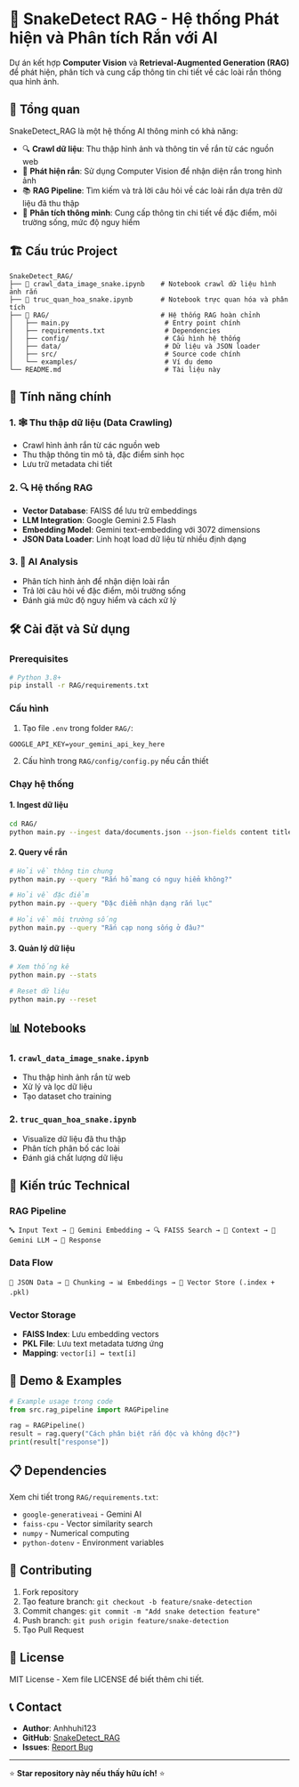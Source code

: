 # 🐍 SnakeDetect RAG - Hệ thống Phát hiện và Phân tích Rắn với AI

Dự án kết hợp **Computer Vision** và **Retrieval-Augmented Generation (RAG)** để phát hiện, phân tích và cung cấp thông tin chi tiết về các loài rắn thông qua hình ảnh.

## 🎯 Tổng quan

SnakeDetect_RAG là một hệ thống AI thông minh có khả năng:
- 🔍 **Crawl dữ liệu**: Thu thập hình ảnh và thông tin về rắn từ các nguồn web
- 🧠 **Phát hiện rắn**: Sử dụng Computer Vision để nhận diện rắn trong hình ảnh
- 📚 **RAG Pipeline**: Tìm kiếm và trả lời câu hỏi về các loài rắn dựa trên dữ liệu đã thu thập
- 💬 **Phân tích thông minh**: Cung cấp thông tin chi tiết về đặc điểm, môi trường sống, mức độ nguy hiểm

## 🏗️ Cấu trúc Project

```
SnakeDetect_RAG/
├── 📓 crawl_data_image_snake.ipynb    # Notebook crawl dữ liệu hình ảnh rắn
├── 📓 truc_quan_hoa_snake.ipynb       # Notebook trực quan hóa và phân tích
├── 📁 RAG/                            # Hệ thống RAG hoàn chỉnh
│   ├── main.py                        # Entry point chính
│   ├── requirements.txt               # Dependencies
│   ├── config/                        # Cấu hình hệ thống
│   ├── data/                          # Dữ liệu và JSON loader
│   ├── src/                           # Source code chính
│   └── examples/                      # Ví dụ demo
└── README.md                          # Tài liệu này
```

## 🚀 Tính năng chính

### 1. 🕸️ Thu thập dữ liệu (Data Crawling)
- Crawl hình ảnh rắn từ các nguồn web
- Thu thập thông tin mô tả, đặc điểm sinh học
- Lưu trữ metadata chi tiết

### 2. 🔍 Hệ thống RAG
- **Vector Database**: FAISS để lưu trữ embeddings
- **LLM Integration**: Google Gemini 2.5 Flash
- **Embedding Model**: Gemini text-embedding với 3072 dimensions
- **JSON Data Loader**: Linh hoạt load dữ liệu từ nhiều định dạng

### 3. 🤖 AI Analysis
- Phân tích hình ảnh để nhận diện loài rắn
- Trả lời câu hỏi về đặc điểm, môi trường sống
- Đánh giá mức độ nguy hiểm và cách xử lý

## 🛠️ Cài đặt và Sử dụng

### Prerequisites
```bash
# Python 3.8+
pip install -r RAG/requirements.txt
```

### Cấu hình
1. Tạo file `.env` trong folder `RAG/`:
```env
GOOGLE_API_KEY=your_gemini_api_key_here
```

2. Cấu hình trong `RAG/config/config.py` nếu cần thiết

### Chạy hệ thống

#### 1. Ingest dữ liệu
```bash
cd RAG/
python main.py --ingest data/documents.json --json-fields content title category
```

#### 2. Query về rắn
```bash
# Hỏi về thông tin chung
python main.py --query "Rắn hổ mang có nguy hiểm không?"

# Hỏi về đặc điểm
python main.py --query "Đặc điểm nhận dạng rắn lục"

# Hỏi về môi trường sống
python main.py --query "Rắn cạp nong sống ở đâu?"
```

#### 3. Quản lý dữ liệu
```bash
# Xem thống kê
python main.py --stats

# Reset dữ liệu
python main.py --reset
```

## 📊 Notebooks

### 1. `crawl_data_image_snake.ipynb`
- Thu thập hình ảnh rắn từ web
- Xử lý và lọc dữ liệu
- Tạo dataset cho training

### 2. `truc_quan_hoa_snake.ipynb`
- Visualize dữ liệu đã thu thập
- Phân tích phân bố các loài
- Đánh giá chất lượng dữ liệu

## 🔧 Kiến trúc Technical

### RAG Pipeline
```
🔤 Input Text → 🧠 Gemini Embedding → 🔍 FAISS Search → 📝 Context → 🤖 Gemini LLM → 💬 Response
```

### Data Flow
```
📄 JSON Data → 🔄 Chunking → 📊 Embeddings → 💾 Vector Store (.index + .pkl)
```

### Vector Storage
- **FAISS Index**: Lưu embedding vectors
- **PKL File**: Lưu text metadata tương ứng
- **Mapping**: `vector[i] ↔ text[i]`

## 🧪 Demo & Examples

```python
# Example usage trong code
from src.rag_pipeline import RAGPipeline

rag = RAGPipeline()
result = rag.query("Cách phân biệt rắn độc và không độc?")
print(result["response"])
```

## 📋 Dependencies

Xem chi tiết trong `RAG/requirements.txt`:
- `google-generativeai` - Gemini AI
- `faiss-cpu` - Vector similarity search  
- `numpy` - Numerical computing
- `python-dotenv` - Environment variables

## 🤝 Contributing

1. Fork repository
2. Tạo feature branch: `git checkout -b feature/snake-detection`
3. Commit changes: `git commit -m "Add snake detection feature"`
4. Push branch: `git push origin feature/snake-detection`
5. Tạo Pull Request

## 📝 License

MIT License - Xem file LICENSE để biết thêm chi tiết.

## 📞 Contact

- **Author**: Anhhuhi123
- **GitHub**: [SnakeDetect_RAG](https://github.com/Anhhuhi123/SnakeDetect_RAG)
- **Issues**: [Report Bug](https://github.com/Anhhuhi123/SnakeDetect_RAG/issues)

---

⭐ **Star repository này nếu thấy hữu ích!** ⭐
